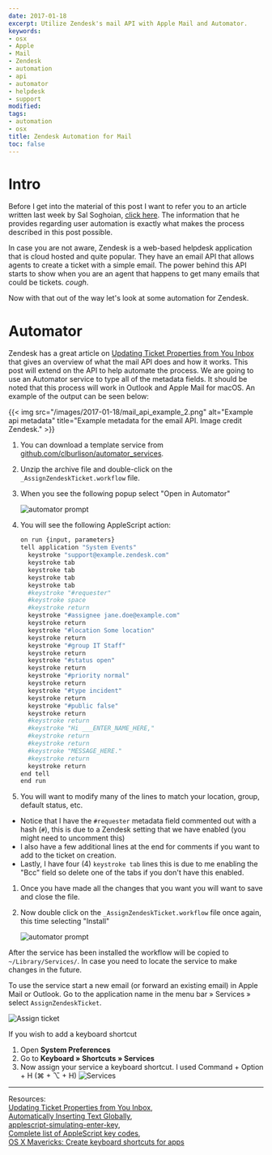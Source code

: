 ```yaml
---
date: 2017-01-18
excerpt: Utilize Zendesk's mail API with Apple Mail and Automator.
keywords:
- osx
- Apple
- Mail
- Zendesk
- automation
- api
- automator
- helpdesk
- support
modified:
tags:
- automation
- osx
title: Zendesk Automation for Mail
toc: false
---
```



# Intro

Before I get into the material of this post I want to refer you to an article written last week by Sal Soghoian, [click here](https://www.macstories.net/stories/app-extensions-are-not-a-replacement-for-user-automation/). The information that he provides regarding user automation is exactly what makes the process described in this post possible.

In case you are not aware, Zendesk is a web-based helpdesk application that is cloud hosted and quite popular. They have an email API that allows agents to create a ticket with a simple email. The power behind this API starts to show when you are an agent that happens to get many emails that could be tickets. *cough*.

Now with that out of the way let's look at some automation for Zendesk.

<!---
# Apple Mail Stationary

This was the method I attempted first however it turned out to be a big flop. Mail Stationary can only be applied to new emails.

The Mail Stationary is great for creating new tickets. However what is a use has emailed you the issue directly. The simple solution is, use Zendesk's same email API commands. The only problem is stationary emails are only allowed for new emails in Apple mail.

1. Download stationary
  This step is given because no matter how you create your stationary it won't work. It's actually much easier to just start with this temporary file rather than using Apple's Mail to start the creation process.

  [[ INSERT ZIP DONWLOAD HERE ]]


1. Double click the .mailstationery file to load it into Apple Mail.
1. Close Mail.app if you have it open

Now lets modify the file.

1. Open the stationary directory `~/Library/Containers/com.apple.mail/Data/Library/Application Support/Mail/Stationery/Apple/Contents/Resources/Custom/Contents/Resources`
1. Rename your temp.mailstationery to whatever name you wish your stationery to have (don't include spaces)
1. Right click your stationary and click "Show Package Contents"
1. Go down the directory Contents > Resources and open 'content.html' in a text editor
1. Replace the text with whatever you wish to message to say. Make sure and include the break (`<br>`) tag after every space. Apple's Mail.app is actually reading this file as an html file. However for Zendesk to read your meta-data these must be plain text. Also, make sure and include your email signature here if you wish to do so. Stationary emails will **NOT** include your default signature.
1. Save the file when finished
1. Now modify your 'Description.plist' changing your Display Name, Folder Name, and TO address accordingly.
1. Save your file when finished
1. Open Apple Mail
1. Create a new message
1. Click on the Stationary button (VERIFY this button is enabled by default)
1. Scroll down to 'Custom'
1. Select your template

At this point if you wish to add the stationary to your favorites just drag it up to the favorites folder. This gives you an easy way to create ticket all from your email. Just make sure and modify any of the command tags.
--->

# Automator

Zendesk has a great article on [Updating Ticket Properties from You Inbox](https://support.zendesk.com/hc/en-us/articles/203691006-Updating-ticket-properties-from-your-inbox) that gives an overview of what the mail API does and how it works. This post will extend on the API to help automate the process. We are going to use an Automator service to type all of the metadata fields. It should be noted that this process will work in Outlook and Apple Mail for macOS. An example of the output can be seen below:

{{< img src="/images/2017-01-18/mail_api_example_2.png" alt="Example api metadata" title="Example metadata for the email API. Image credit Zendesk." >}}



1. You can download a template service from [github.com/clburlison/automator_services](https://github.com/clburlison/automator_services/archive/master.zip).
1. Unzip the archive file and double-click on the `_AssignZendeskTicket.workflow` file.
1. When you see the following popup select "Open in Automator"

    ![automator prompt](/images/2017-01-18/automator_prompt.png)

1. You will see the following AppleScript action:

    ```bash
    on run {input, parameters}
    tell application "System Events"
      keystroke "support@example.zendesk.com"
      keystroke tab
      keystroke tab
      keystroke tab
      keystroke tab
      #keystroke "#requester"
      #keystroke space
      #keystroke return
      keystroke "#assignee jane.doe@example.com"
      keystroke return
      keystroke "#location Some location"
      keystroke return
      keystroke "#group IT Staff"
      keystroke return
      keystroke "#status open"
      keystroke return
      keystroke "#priority normal"
      keystroke return
      keystroke "#type incident"
      keystroke return
      keystroke "#public false"
      keystroke return
      #keystroke return
      #keystroke "Hi ___ENTER_NAME_HERE,"
      #keystroke return
      #keystroke return
      #keystroke "MESSAGE_HERE."
      #keystroke return
      keystroke return
    end tell
    end run
    ```

1. You will want to modify many of the lines to match your location, group, default status, etc.
  * Notice that I have the `#requester` metadata field commented out with a hash (`#`), this is due to a Zendesk setting that we have enabled (you might need to uncomment this)
  * I also have a few additional lines at the end for comments if you want to add to the ticket on creation.
  * Lastly, I have four (4) `keystroke tab` lines this is due to me enabling the "Bcc" field so delete one of the tabs if you don't have this enabled.
1. Once you have made all the changes that you want you will want to save and close the file.
1. Now double click on the `_AssignZendeskTicket.workflow` file once again, this time selecting "Install"

    ![automator prompt](/images/2017-01-18/automator_prompt.png)

After the service has been installed the workflow will be copied to `~/Library/Services/`. In case you need to locate the service to make changes in the future.

To use the service start a new email (or forward an existing email) in Apple Mail or Outlook. Go to the application name in the menu bar » Services » select `AssignZendeskTicket`.

![Assign ticket](/images/2017-01-18/assign_ticket.png)

If you wish to add a keyboard shortcut

1. Open **System Preferences**
1. Go to **Keyboard » Shortcuts » Services**
1. Now assign your service a keyboard shortcut. I used Command + Option + H (⌘ + ⌥ + H)
    ![Services](/images/2017-01-18/services.png)

---


Resources:  
[Updating Ticket Properties from You Inbox](https://support.zendesk.com/hc/en-us/articles/203691006-Updating-ticket-properties-from-your-inbox),  
[Automatically Inserting Text Globally](http://apple.stackexchange.com/a/87989),  
[applescript-simulating-enter-key](http://alvinalexander.com/blog/post/mac-os-x/applescript-simulating-enter-key),  
[Complete list of AppleScript key codes](http://eastmanreference.com/complete-list-of-applescript-key-codes/),  
[OS X Mavericks: Create keyboard shortcuts for apps](https://support.apple.com/kb/PH13916?locale=en_US)
